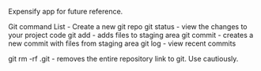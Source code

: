 Expensify app for future reference.

Git command List - Create a new git repo
git status - view the changes to your project code
git add - adds files to staging area
git commit - creates a new commit with files from staging area
git log - view recent commits

git rm -rf .git - removes the entire repository link to git. Use cautiously.